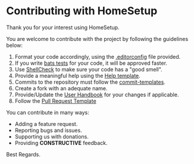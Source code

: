 # Contributing with HomeSetup

Thank you for your interest using HomeSetup.

You are welcome to contribute with the project by following the guidelines below:

1. Format your code accordingly, using the [.editorconfig](../.editorconfig) file provided.
2. If you write [bats tests](../tests) for your code, it will be approved faster.
3. Use [ShellCheck](https://www.shellcheck.net) to make sure your code has a "good smell".
4. Provide a meaningful help using the [Help template](../templates/txt/help.txt).
5. Commits to the repository must follow the [commit-templates](../templates/git/commits).
6. Create a fork with an adequate name.
7. Provide/Update the [User Handbook](handbook/handbook.md) for your changes if applicable.
8. Follow the [Pull Request Template](PULL_REQUEST_TEMPLATE.md)

You can contribute in many ways:

- Adding a feature request.
- Reporting bugs and issues.
- Supporting us with donations.
- Providing **CONSTRUCTIVE** feedback.

Best Regards.
